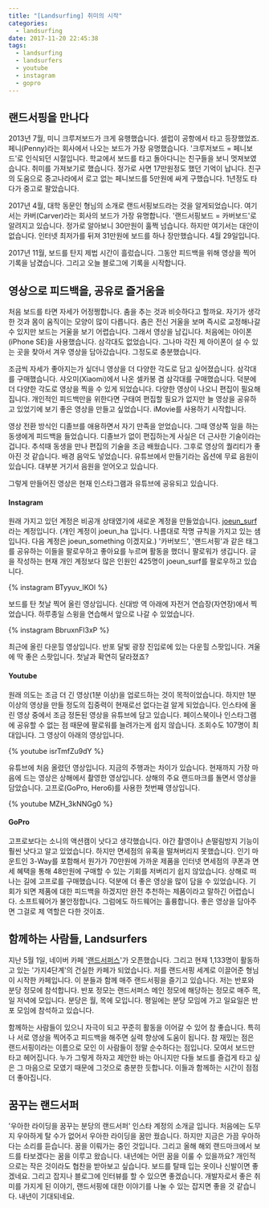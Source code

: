 ```yaml
---
title: "[Landsurfing] 취미의 시작"
categories:
  - landsurfing
date: 2017-11-20 22:45:38
tags:
  - landsurfing
  - landsurfers
  - youtube
  - instagram
  - gopro
---
```

## 랜드서핑을 만나다

2013년 7월, 미니 크루저보드가 크게 유행했습니다. 셀럽이 공항에서 타고 등장했었죠. 페니(Penny)라는 회사에서 나오는 보드가 가장 유명했습니다. '크루저보드 = 페니보드'로 인식되던 시절입니다. 학교에서 보드를 타고 돌아다니는 친구들을 보니 멋져보였습니다. 취미를 가져보기로 했습니다. 정가로 사면 17만원정도 했던 기억이 납니다. 친구의 도움으로 중고나라에서 로고 없는 페니보드를 5만원에 싸게 구했습니다. 1년정도 타다가 중고로 팔았습니다.

2017년 4월, 대학 동문인 형님의 소개로 랜드서핑보드라는 것을 알게되었습니다. 여기서는 카버(Carver)라는 회사의 보드가 가장 유명합니다. '랜드서핑보드 = 카버보드'로 알려지고 있습니다. 정가로 알아보니 30만원이 훌쩍 넘습니다. 하지만 여기서는 대안이 없습니다. 인터넷 최저가를 뒤져 31만원에 보드를 하나 장만했습니다. 4월 29일입니다.

2017년 11월, 보드를 탄지 제법 시간이 흘렀습니다. 그동안 피드백을 위해 영상을 찍어 기록을 남겼습니다. 그리고 오늘 블로그에 기록을 시작합니다.


## 영상으로 피드백을, 공유로 즐거움을

처음 보드를 타면 자세가 어정쩡합니다. 춤을 추는 것과 비슷하다고 할까요. 자기가 생각한 것과 몸이 움직이는 모양이 많이 다릅니다. 춤은 전신 거울을 보며 즉시로 교정해나갈 수 있지만 보드는 거울을 보기 어렵습니다. 그래서 영상을 남깁니다. 처음에는 아이폰(iPhone SE)을 사용했습니다. 삼각대도 없었습니다. 그나마 각진 제 아이폰이 설 수 있는 곳을 찾아서 겨우 영상을 담아갔습니다. 그정도로 충분했습니다. 

조금씩 자세가 좋아지는가 싶더니 영상을 더 다양한 각도로 담고 싶어졌습니다. 삼각대를 구매했습니다. 샤오미(Xiaomi)에서 나온 셀카봉 겸 삼각대를 구매했습니다. 덕분에 더 다양한 각도로 영상을 찍을 수 있게 되었습니다. 다양한 영상이 나오니 편집이 필요해집니다. 개인적인 피드백만을 위한다면 구태여 편집할 필요가 없지만 늘 영상을 공유하고 있었기에 보기 좋은 영상을 만들고 싶었습니다. iMovie를 사용하기 시작합니다. 

영상 전환 방식인 디졸브를 애용하면서 자기 만족을 얻었습니다. 그때 영상쪽 일을 하는 동생에게 피드백을 들었습니다. 디졸브가 없이 편집하는게 사실은 더 근사한 기술이라는 겁니다. 추석때 동생을 만나 편집의 기술을 조금 배웠습니다. 그후로 영상의 퀄리티가 좋아진 것 같습니다. 배경 음악도 넣었습니다. 유튜브에서 만들기라는 옵션에 무료 음원이 있습니다. 대부분 거기서 음원을 얻어오고 있습니다.

그렇게 만들어진 영상은 현재 인스타그램과 유튜브에 공유되고 있습니다. 


#### Instagram

원래 가지고 있던 계정은 비공개 상태였기에 새로운 계정을 만들었습니다. [joeun\_surf](https://www.instagram.com/joeun_surf/)라는 계정입니다. (개인 계정이 joeun\_ha 입니다. 나름대로 작명 규칙을 가지고 있는 샘입니다. 다음 계정은 joeun\_something 이겠지요.) '카버보드', '랜드서핑'과 같은 태그를 공유하는 이들을 팔로우하고 좋아요를 누르며 활동을 했더니 팔로워가 생깁니다. 글을 작성하는 현재 개인 계정보다 많은 인원인 425명이 joeun\_surf를 팔로우하고 있습니다.

{% instagram BTyyuv_lKOl %}

보드를 탄 첫날 찍어 올린 영상입니다. 신대방 역 아래에 자전거 연습장(자연장)에서 찍었습니다. 하루종일 스윙을 연습해서 앞으로 나갈 수 있었습니다.

{% instagram BbruxnFl3xP %}

최근에 올린 다운힐 영상입니다. 반포 달빛 광장 진입로에 있는 다운힐 스팟입니다. 겨울에 딱 좋은 스팟입니다. 첫날과 확연히 달라졌죠?


#### Youtube

원래 의도는 조금 더 긴 영상(1분 이상)을 업로드하는 것이 목적이었습니다. 하지만 1분 이상의 영상을 만들 정도의 집중력이 현재로선 없다는걸 알게 되었습니다. 인스타에 올린 영상 중에서 조금 정돈된 영상을 유튜브에 담고 있습니다. 페이스북이나 인스타그램에 공유할 수 없는 점 때문에 팔로워를 늘려가는게 쉽지 않습니다. 조회수도 107명이 최대입니다. 그 영상이 아래의 영상입니다. 

{% youtube isrTmfZu9dY %}

유튜브에 처음 올렸던 영상입니다. 지금의 주행과는 차이가 있습니다. 현재까지 가장 마음에 드는 영상은 상해에서 촬영한 영상입니다. 상해의 주요 랜드마크를 돌면서 영상을 담았습니다. 고프로(GoPro, Hero6)를 사용한 첫번째 영상입니다.

{% youtube MZH_3kNNGg0 %}


#### GoPro

고프로보다는 소니의 액션캠이 낫다고 생각했습니다. 야간 촬영이나 손떨림방지 기능이 훨씬 낫다고 알고 있었습니다. 하지만 면세점의 유혹을 떨쳐버리지 못했습니다. 인기 마운트인 3-Way를 포함해서 원가가 70만원에 가까운 제품을 인터넷 면세점의 쿠폰과 면세 혜택을 통해 48만원에 구매할 수 있는 기회를 저버리기 쉽지 않았습니다. 상해로 떠나는 길에 고프로를 구매했습니다. 덕분에 더 좋은 영상을 많이 담을 수 있었습니다. 기회가 되면 제품에 대한 피드백을 하겠지만 완전 추천하는 제품이라고 말하긴 어렵습니다. 소프트웨어가 불안정합니다. 그럼에도 하드웨어는 훌륭합니다. 좋은 영상을 담아주면 그걸로 제 역할은 다한 것이죠. 


## 함께하는 사람들, Landsurfers

지난 5월 1일, 네이버 카페 '[랜드서퍼스](http://cafe.naver.com/landsurfers)'가 오픈했습니다. 그리고 현재 1,133명이 활동하고 있는 '가지4단계'의 건실한 카페가 되었습니다. 저를 랜드서핑 세계로 이끌어준 형님이 시작한 카페입니다. 이 분들과 함께 매주 랜드서핑을 즐기고 있습니다. 저는 반포와 분당 정모에 참석합니다. 반포 정모는 랜드서퍼스 메인 정모에 해당하는 정모로 매주 목, 일 저녁에 모입니다. 분당은 월, 목에 모입니다. 평일에는 분당 모임에 가고 일요일은 반포 모임에 참석하고 있습니다. 

함께하는 사람들이 있으니 자극이 되고 꾸준히 활동을 이어갈 수 있어 참 좋습니다. 특히나 서로 영상을 찍어주고 피드백을 해주면 실력 향상에 도움이 됩니다. 참 재밌는 점은 랜드서핑이라는 이름으로 모인 이 사람들이 정말 순수하다는 점입니다. 모여서 보드만 타고 헤어집니다. 누가 그렇게 하자고 제안한 바는 아니지만 다들 보드를 즐겁게 타고 싶은 그 마음으로 모였기 때문에 그것으로 충분한 듯합니다. 이들과 함께하는 시간이 점점 더 좋아집니다. 


## 꿈꾸는 랜드서퍼

'우아한 라이딩을 꿈꾸는 분당의 랜드서퍼' 인스타 계정의 소개글 입니다. 처음에는 도무지 우아하게 탈 수가 없어서 우아한 라이딩을 꿈만 꿨습니다. 하지만 지금은 가끔 우아하다는 소리를 듣습니다. 꿈을 이뤄가는 중인 것입니다. 그리고 올해 해외 랜드마크에서 보드를 타보겠다는 꿈을 이루고 왔습니다. 내년에는 어떤 꿈을 이룰 수 있을까요? 개인적으로는 작은 것이라도 협찬을 받아보고 싶습니다. 보드를 탈때 입는 옷이나 신발이면 좋겠네요. 그리고 잡지나 블로그에 인터뷰를 할 수 있으면 좋겠습니다. 개발자로서 좋은 취미를 가지게 된 이야기, 랜드서핑에 대한 이야기를 나눌 수 있는 잡지면 좋을 것 같습니다. 내년이 기대되네요.